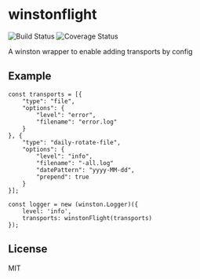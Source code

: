 # winstonflight
![Build Status](https://travis-ci.org/kitmi/winstonflight.svg?branch=master) ![Coverage Status](https://coveralls.io/repos/github/kitmi/winstonflight/badge.svg?branch=master)

A winston wrapper to enable adding transports by config

## Example

```
const transports = [{
    "type": "file",
    "options": {
        "level": "error",
        "filename": "error.log"
    }
}, {
    "type": "daily-rotate-file",
    "options": {
        "level": "info",
        "filename": "-all.log"
        "datePattern": "yyyy-MM-dd",
        "prepend": true
    }
}];

const logger = new (winston.Logger)({
    level: 'info',
    transports: winstonFlight(transports)
});

```


## License

  MIT
